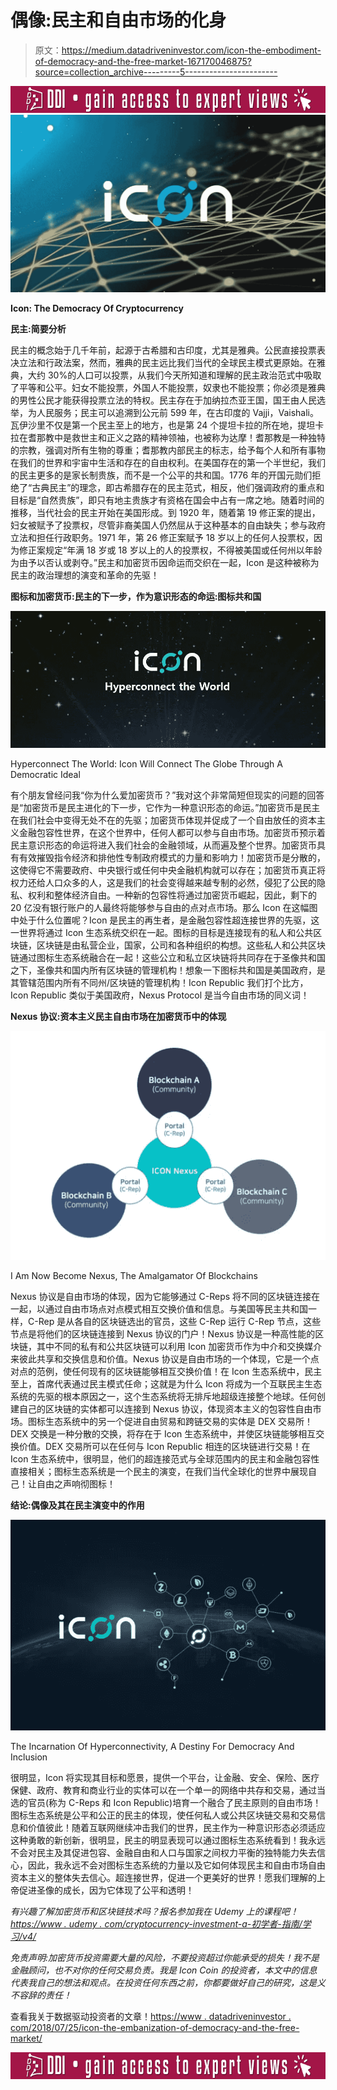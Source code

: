 # 偶像:民主和自由市场的化身

> 原文：<https://medium.datadriveninvestor.com/icon-the-embodiment-of-democracy-and-the-free-market-167170046875?source=collection_archive---------5----------------------->

[![](img/b2a40f935cbdecbeee83bffb7224251d.png)](http://www.track.datadriveninvestor.com/ExpertRi160px)![](img/962cce894d9132391e1258128011f678.png)

**Icon: The Democracy Of Cryptocurrency**

**民主:简要分析**

民主的概念始于几千年前，起源于古希腊和古印度，尤其是雅典。公民直接投票表决立法和行政法案，然而，雅典的民主远比我们当代的全球民主模式更原始。在雅典，大约 30%的人口可以投票，从我们今天所知道和理解的民主政治范式中吸取了平等和公平。妇女不能投票，外国人不能投票，奴隶也不能投票；你必须是雅典的男性公民才能获得投票立法的特权。民主存在于加纳拉杰亚王国，国王由人民选举，为人民服务；民主可以追溯到公元前 599 年，在古印度的 Vajji，Vaishali。瓦伊沙里不仅是第一个民主至上的地方，也是第 24 个提坦卡拉的所在地，提坦卡拉在耆那教中是救世主和正义之路的精神领袖，也被称为达摩！耆那教是一种独特的宗教，强调对所有生物的尊重；耆那教内部民主的标志，给予每个人和所有事物在我们的世界和宇宙中生活和存在的自由权利。在美国存在的第一个半世纪，我们的民主更多的是家长制贵族，而不是一个公平的共和国。1776 年的开国元勋们拒绝了“古典民主”的理念，即古希腊存在的民主范式，相反，他们强调政府的重点和目标是“自然贵族”，即只有地主贵族才有资格在国会中占有一席之地。随着时间的推移，当代社会的民主开始在美国形成。到 1920 年，随着第 19 修正案的提出，妇女被赋予了投票权，尽管非裔美国人仍然屈从于这种基本的自由缺失；参与政府立法和担任行政职务。1971 年，第 26 修正案赋予 18 岁以上的任何人投票权，因为修正案规定“年满 18 岁或 18 岁以上的人的投票权，不得被美国或任何州以年龄为由予以否认或剥夺。”民主和加密货币因命运而交织在一起，Icon 是这种被称为民主的政治理想的演变和革命的先驱！

**图标和加密货币:民主的下一步，作为意识形态的命运:图标共和国**

![](img/4e3e2cb4d5fba56e79b8f6b4c92a0ce5.png)

Hyperconnect The World: Icon Will Connect The Globe Through A Democratic Ideal

有个朋友曾经问我“你为什么爱加密货币？”我对这个非常简短但现实的问题的回答是“加密货币是民主进化的下一步，它作为一种意识形态的命运。”加密货币是民主在我们社会中变得无处不在的先驱；加密货币体现并促成了一个自由放任的资本主义金融包容性世界，在这个世界中，任何人都可以参与自由市场。加密货币预示着民主意识形态的命运将进入我们社会的金融领域，从而遍及整个世界。加密货币具有有效摧毁指令经济和排他性专制政府模式的力量和影响力！加密货币是分散的，这使得它不需要政府、中央银行或任何中央金融机构就可以存在；加密货币真正将权力还给人口众多的人，这是我们的社会变得越来越专制的必然，侵犯了公民的隐私、权利和整体经济自由。一种新的包容性将通过加密货币崛起，因此，剩下的 20 亿没有银行账户的人最终将能够参与自由的点对点市场。那么 Icon 在这幅图中处于什么位置呢？Icon 是民主的再生者，是金融包容性超连接世界的先驱，这一世界将通过 Icon 生态系统交织在一起。图标的目标是连接现有的私人和公共区块链，区块链是由私营企业，国家，公司和各种组织的构想。这些私人和公共区块链通过图标生态系统融合在一起！这些公立和私立区块链将共同存在于圣像共和国之下，圣像共和国内所有区块链的管理机构！想象一下图标共和国是美国政府，是其管辖范围内所有不同州/区块链的管理机构！Icon Republic 我们打个比方，Icon Republic 类似于美国政府，Nexus Protocol 是当今自由市场的同义词！

**Nexus 协议:资本主义民主自由市场在加密货币中的体现**

![](img/56b7089dda0909a7ea981b4061354b03.png)

I Am Now Become Nexus, The Amalgamator Of Blockchains

Nexus 协议是自由市场的体现，因为它能够通过 C-Reps 将不同的区块链连接在一起，以通过自由市场点对点模式相互交换价值和信息。与美国等民主共和国一样，C-Rep 是从各自的区块链选出的官员，这些 C-Rep 运行 C-Rep 节点，这些节点是将他们的区块链连接到 Nexus 协议的门户！Nexus 协议是一种高性能的区块链，其中不同的私有和公共区块链可以利用 Icon 加密货币作为中介和交换媒介来彼此共享和交换信息和价值。Nexus 协议是自由市场的一个体现，它是一个点对点的范例，使任何现有的区块链能够相互交换价值！在 Icon 生态系统中，民主至上，首席代表通过民主模式任命；这就是为什么 Icon 将成为一个互联民主生态系统的先驱的根本原因之一，这个生态系统将无排斥地超级连接整个地球。任何创建自己的区块链的实体都可以连接到 Nexus 协议，体现资本主义的包容性自由市场。图标生态系统中的另一个促进自由贸易和跨链交易的实体是 DEX 交易所！DEX 交换是一种分散的交换，将存在于 Icon 生态系统中，并使区块链能够相互交换价值。DEX 交易所可以在任何与 Icon Republic 相连的区块链进行交易！在 Icon 生态系统中，很明显，他们的超连接范式与全球范围内的民主和金融包容性直接相关；图标生态系统是一个民主的演变，在我们当代全球化的世界中展现自己！让自由之声响彻图标！

**结论:偶像及其在民主演变中的作用**

![](img/9a11237f27377460b40fbe4219ee2c76.png)

The Incarnation Of Hyperconnectivity, A Destiny For Democracy And Inclusion

很明显，Icon 将实现其目标和愿景，提供一个平台，让金融、安全、保险、医疗保健、政府、教育和商业行业的实体可以在一个单一的网络中共存和交易，通过当选的官员(称为 C-Reps 和 Icon Republic)培育一个融合了民主原则的自由市场！图标生态系统是公平和公正的民主的体现，使任何私人或公共区块链交易和交易信息和价值彼此！随着互联网继续冲击我们的世界，民主作为一种意识形态必须适应这种勇敢的新创新，很明显，民主的明显表现可以通过图标生态系统看到！我永远不会对民主及其促进包容、金融自由和人口与国家之间权力平衡的独特能力失去信心，因此，我永远不会对图标生态系统的力量以及它如何体现民主和自由市场自由资本主义的整体失去信心。超连接世界，促进一个更美好的世界！愿我们理解的上帝促进圣像的成长，因为它体现了公平和透明！

*有兴趣了解加密货币和区块链技术吗？报名参加我在 Udemy 上的课程吧！*[*https://www . udemy . com/cryptocurrency-investment-a-初学者-指南/学习/v4/*](https://www.udemy.com/cryptocurrency-investment-a-beginners-guide/learn/v4/)

*免责声明:加密货币投资需要大量的风险，不要投资超过你能承受的损失！我不是金融顾问，也不对你的任何交易负责。我是 Icon Coin 的投资者，本文中的信息代表我自己的想法和观点。在投资任何东西之前，你都要做好自己的研究，这是义不容辞的责任！*

查看我关于数据驱动投资者的文章！[https://www . datadriveninvestor . com/2018/07/25/icon-the-embanization-of-democracy-and-the-free-market/](https://www.datadriveninvestor.com/2018/07/25/icon-the-embodiment-of-democracy-and-the-free-market/)

[![](img/b2a40f935cbdecbeee83bffb7224251d.png)](http://www.track.datadriveninvestor.com/ExpertRi160px)